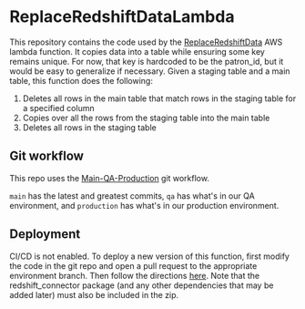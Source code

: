# ReplaceRedshiftDataLambda

This repository contains the code used by the [ReplaceRedshiftData](https://us-east-1.console.aws.amazon.com/lambda/home?region=us-east-1#/functions/ReplaceRedshiftData-qa?newFunction=true&tab=code) AWS lambda function. It copies data into a table while ensuring some key remains unique. For now, that key is hardcoded to be the patron_id, but it would be easy to generalize if necessary. Given a staging table and a main table, this function does the following:
1) Deletes all rows in the main table that match rows in the staging table for a specified column
2) Copies over all the rows from the staging table into the main table
3) Deletes all rows in the staging table

## Git workflow
This repo uses the [Main-QA-Production](https://github.com/NYPL/engineering-general/blob/main/standards/git-workflow.md#main-qa-production) git workflow.

`main` has the latest and greatest commits, `qa` has what's in our QA environment, and `production` has what's in our production environment.

## Deployment
CI/CD is not enabled. To deploy a new version of this function, first modify the code in the git repo and open a pull request to the appropriate environment branch. Then follow the directions [here](https://docs.aws.amazon.com/lambda/latest/dg/python-package.html). Note that the redshift_connector package (and any other dependencies that may be added later) must also be included in the zip.
